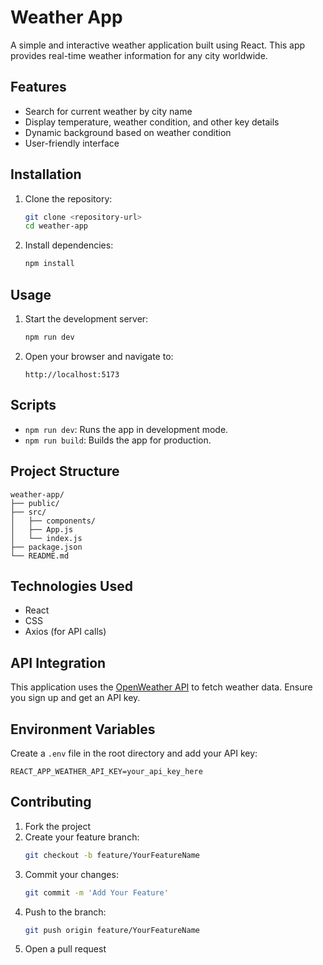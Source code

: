 # Weather App

A simple and interactive weather application built using React. This app provides real-time weather information for any city worldwide.

## Features

- Search for current weather by city name
- Display temperature, weather condition, and other key details
- Dynamic background based on weather condition
- User-friendly interface

## Installation

1. Clone the repository:

   ```bash
   git clone <repository-url>
   cd weather-app
   ```

2. Install dependencies:
   ```bash
   npm install
   ```

## Usage

1. Start the development server:
   ```bash
   npm run dev
   ```
2. Open your browser and navigate to:
   ```
   http://localhost:5173
   ```

## Scripts

- `npm run dev`: Runs the app in development mode.
- `npm run build`: Builds the app for production.

## Project Structure

```
weather-app/
├── public/
├── src/
│   ├── components/
│   ├── App.js
│   └── index.js
├── package.json
└── README.md
```

## Technologies Used

- React
- CSS
- Axios (for API calls)

## API Integration

This application uses the [OpenWeather API](https://openweathermap.org/) to fetch weather data. Ensure you sign up and get an API key.

## Environment Variables

Create a `.env` file in the root directory and add your API key:

```
REACT_APP_WEATHER_API_KEY=your_api_key_here
```

## Contributing

1. Fork the project
2. Create your feature branch:
   ```bash
   git checkout -b feature/YourFeatureName
   ```
3. Commit your changes:
   ```bash
   git commit -m 'Add Your Feature'
   ```
4. Push to the branch:
   ```bash
   git push origin feature/YourFeatureName
   ```
5. Open a pull request
